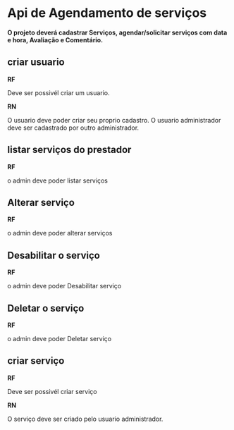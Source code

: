 # Api de Agendamento de serviços

**O projeto deverá cadastrar Serviços, agendar/solicitar serviços com data e hora, Avaliação e Comentário.**




## criar usuario

**RF**

Deve ser possivél criar um usuario.


**RN**

O usuario deve poder criar seu proprio cadastro.
O usuario administrador deve ser cadastrado por outro administrador.



## listar serviços do prestador


**RF** 

o admin deve poder listar serviços


## Alterar serviço

**RF** 

o admin deve poder alterar serviços


## Desabilitar o serviço

**RF**

o admin deve poder Desabilitar serviço


## Deletar o serviço

**RF**

o admin deve poder Deletar serviço



## criar serviço

**RF**

Deve ser possivél criar serviço


**RN**

O serviço deve ser criado pelo usuario administrador.




